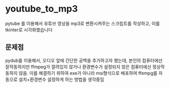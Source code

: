 # youtube_to_mp3
pytube 를 이용해서 유튜브 영상을 mp3로 변환시켜주는 스크립트를 작성하고, 이를 tkinter로 시각화했습니다

## 문제점

pydub를 이용해서, 오디오 앞에 간단한 공백을 추가하고자 했는데, 본인의 컴퓨터에선 잘작동하지만 ffmpeg가 깔려있지 않거나 환경변수가 설정되지 않은 컴퓨터에선 정상작동하지 않음.
이를 해결하기 위하여 exe가 아니라 msi형식으로 배포하여 ffempg를 자동으로 설치+환경변수 설정하게 하는 방법을 생각중임
